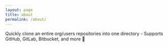 ```yaml
---
layout: page
title: about
permalink: /about/
---
```


Quickly clone an entire org/users repositories into one directory - Supports GitHub, GitLab, Bitbucket, and more 🥚

